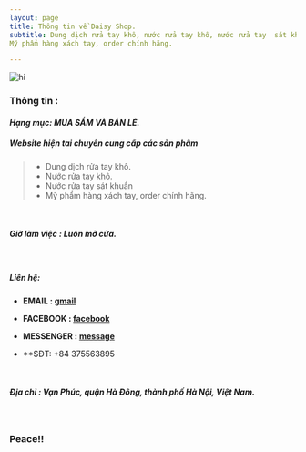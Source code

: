 ```yaml
---
layout: page
title: Thông tin về Daisy Shop.
subtitle: Dung dịch rửa tay khô, nước rửa tay khô, nước rửa tay  sát khuẩn.
Mỹ phẩm hàng xách tay, order chính hãng.

---
```

![hi](img/calm-down.png)

### Thông tin :

####  _Hạng mục: MUA SẮM VÀ BÁN LẺ._

##### _Website hiện tai chuyên cung cấp các sản phẩm_
  > - Dung dịch rửa tay khô.
  > - Nước rửa tay khô.
  > - Nước rửa tay  sát khuẩn
  > - Mỹ phẩm hàng xách tay, order chính hãng.

&nbsp;
##### Giờ làm việc : Luôn mở cửa.

&nbsp;
&nbsp;

##### Liên hệ:

- **EMAIL : [gmail](daisyshop.stuff.cosmetic@gmail.com)**

- **FACEBOOK : [facebook](https://www.facebook.com/Daisy-Shop-104859264477462)**

- **MESSENGER : [message](m.me/104859264477462)**

- **SĐT: +84 375563895

&nbsp;
&nbsp;



##### Địa chỉ : Vạn Phúc, quận Hà Đông, thành phố Hà Nội, Việt Nam. 



&nbsp;
&nbsp;


 
 ### Peace!!
 
